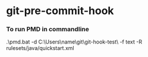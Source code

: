 # git-pre-commit-hook

### To run PMD in commandline
.\pmd.bat -d C:\Users\name\git\git-hook-test\ -f text -R rulesets/java/quickstart.xml

